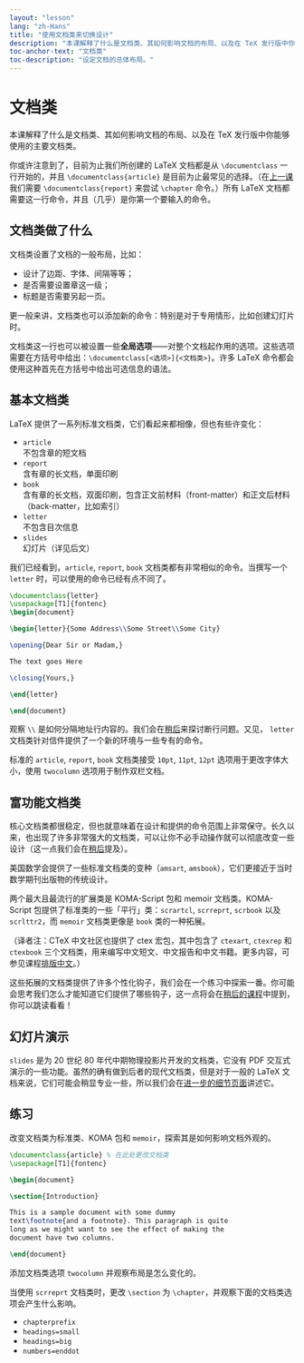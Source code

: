```yaml
---
layout: "lesson"
lang: "zh-Hans"
title: "使用文档类来切换设计"
description: "本课解释了什么是文档类、其如何影响文档的布局、以及在 TeX 发行版中你能够使用的主要文档类。"
toc-anchor-text: "文档类"
toc-description: "设定文档的总体布局。"
---
```


# 文档类

<span
  class="summary">本课解释了什么是文档类、其如何影响文档的布局、以及在 TeX 发行版中你能够使用的主要文档类。</span>

你或许注意到了，目前为止我们所创建的 LaTeX 文档都是从 `\documentclass` 一行开始的，并且 `\documentclass{article}` 是目前为止最常见的选择。（在[上一课](lesson-04)我们需要 `\documentclass{report}` 来尝试 `\chapter` 命令。）所有 LaTeX 文档都需要这一行命令，并且（几乎）是你第一个要输入的命令。

## 文档类做了什么

文档类设置了文档的一般布局，比如：

- 设计了边距、字体、间隔等等；
- 是否需要设置章这一级；
- 标题是否需要另起一页。

更一般来讲，文档类也可以添加新的命令：特别是对于专用情形，比如创建幻灯片时。

文档类这一行也可以被设置一些**全局选项**——对整个文档起作用的选项。这些选项需要在方括号中给出：`\documentclass[<选项>]{<文档类>}`。许多 LaTeX 命令都会使用这种首先在方括号中给出可选信息的语法。

## 基本文档类

LaTeX 提供了一系列标准文档类，它们看起来都相像，但也有些许变化：

- `article`  
  不包含章的短文档
- `report`  
  含有章的长文档，单面印刷
- `book`  
  含有章的长文档，双面印刷，包含正文前材料（front-matter）和正文后材料（back-matter，比如索引）
- `letter`  
  不包含目次信息
- `slides`  
  幻灯片（详见后文）

我们已经看到，`article`, `report`, `book` 文档类都有非常相似的命令。当撰写一个 `letter` 时，可以使用的命令已经有点不同了。

```latex
\documentclass{letter}
\usepackage[T1]{fontenc}
\begin{document}

\begin{letter}{Some Address\\Some Street\\Some City}

\opening{Dear Sir or Madam,}

The text goes Here

\closing{Yours,}

\end{letter}

\end{document}
```

观察 `\\` 是如何分隔地址行内容的。我们会在[稍后](lesson-11)来探讨断行问题。又见， `letter` 文档类针对信件提供了一个新的环境与一些专有的命令。

标准的 `article`, `report`, `book` 文档类接受 `10pt`, `11pt`, `12pt` 选项用于更改字体大小，使用 `twocolumn` 选项用于制作双栏文档。

## 富功能文档类

核心文档类都很稳定，但也就意味着在设计和提供的命令范围上非常保守。长久以来，也出现了许多非常强大的文档类，可以让你不必手动操作就可以彻底改变一些设计（这一点我们会在[稍后](lesson-11)提及）。

美国数学会提供了一些标准文档类的变种（`amsart`, `amsbook`），它们更接近于当时数学期刊出版物的传统设计。

两个最大且最流行的扩展类是 KOMA-Script 包和 memoir 文档类。KOMA-Script 包提供了标准类的一些「平行」类：`scrartcl`, `scrreprt`, `scrbook` 以及 `scrlttr2`，而 `memoir` 文档类更像是 `book` 类的一种拓展。

（译者注：CTeX 中文社区也提供了 ctex 宏包，其中包含了 `ctexart`, `ctexrep` 和 `ctexbook` 三个文档类，用来编写中文短文、中文报告和中文书籍。更多内容，可参见课程[排版中文](language-01)。）

这些拓展的文档类提供了许多个性化钩子，我们会在一个练习中探索一番。你可能会思考我们怎么才能知道它们提供了哪些钩子，这一点将会在[稍后的课程](lesson-16)中提到，你可以跳读看看！

## 幻灯片演示

`slides` 是为 20 世纪 80 年代中期物理投影片开发的文档类，它没有 PDF 交互式演示的一些功能。虽然的确有做到后者的现代文档类，但是对于一般的 LaTeX 文档来说，它们可能会稍显专业一些，所以我们会在[进一步的细节页面](more-05)讲述它。

## 练习

改变文档类为标准类、KOMA 包和 `memoir`，探索其是如何影响文档外观的。

```latex
\documentclass{article} % 在此处更改文档类
\usepackage[T1]{fontenc}

\begin{document}

\section{Introduction}

This is a sample document with some dummy
text\footnote{and a footnote}. This paragraph is quite
long as we might want to see the effect of making the
document have two columns.

\end{document}
```

添加文档类选项 `twocolumn` 并观察布局是怎么变化的。

当使用 `scrreprt` 文档类时，更改 `\section` 为 `\chapter`，并观察下面的文档类选项会产生什么影响。

- `chapterprefix`
- `headings=small`
- `headings=big`
- `numbers=enddot`
